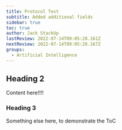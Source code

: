 ```yaml
---
title: Protocol Test
subtitle: Added additional fields
sidebar: true
toc: true
author: Jack StackUp
lastReview: 2022-07-14T09:05:28.161Z
nextReview: 2022-07-14T09:05:28.167Z
groups:
  - Artificial Intelligence
---
```

## Heading 2

Content here!!!!

### Heading 3

Something else here, to demonstrate the ToC